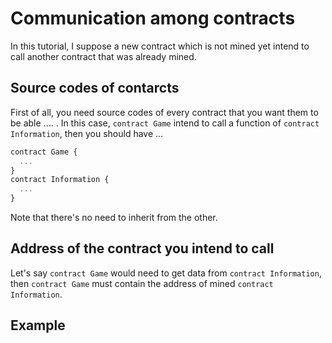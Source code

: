 # Communication among contracts #
In this tutorial, I suppose a new contract which is not mined yet intend to call another contract that was already mined.
## Source codes of contarcts ##
First of all, you need source codes of every contract that you want them to be able .... .
In this case, ```contract Game``` intend to call a function of ```contract Information```, then you should have ...
```js
contract Game {
  ...
}
contract Information {
  ...
}
```
Note that there's no need to inherit from the other.

## Address of the contract you intend to call ##
Let's say ```contract Game``` would need to get data from ```contract Information```, then ```contract Game``` must contain the address of mined ```contract Information```.
## Example ##
